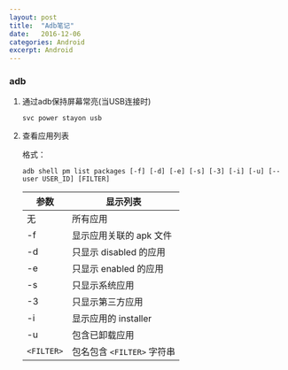 ```yaml
---
layout: post
title:  "Adb笔记"
date:   2016-12-06
categories: Android
excerpt: Android
---
```


### **adb**
1. 通过adb保持屏幕常亮(当USB连接时)

	`svc power stayon usb`

2. 查看应用列表

	格式：

	`adb shell pm list packages [-f] [-d] [-e] [-s] [-3] [-i] [-u] [--user USER_ID] [FILTER]`

	| 参数       | 显示列表                   |
	|------------|----------------------------|
	| 无         | 所有应用                   |
	| -f         | 显示应用关联的 apk 文件    |
	| -d         | 只显示 disabled 的应用     |
	| -e         | 只显示 enabled 的应用      |
	| -s         | 只显示系统应用             |
	| -3         | 只显示第三方应用           |
	| -i         | 显示应用的 installer       |
	| -u         | 包含已卸载应用             |
	| `<FILTER>` | 包名包含 `<FILTER>` 字符串 |








